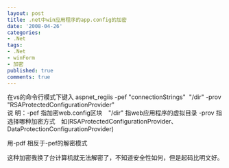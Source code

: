 ```yaml
---
layout: post
title: .net中win应用程序的app.config的加密
date: '2008-04-26'
categories:
- .Net
tags:
- .Net
- winForm
- 加密
published: true
comments: true
---
```

<p>在vs的命令行模式下键入 aspnet_regiis -pef "connectionStrings"  "/dir" -prov "RSAProtectedConfigurationProvider"<br />
说 明：-pef 指加密web.config区块　"/dir" 指web应用程序的虚拟目录 -prov 指选择哪种加密方式　如(RSAProtectedConfigurationProvider、 DataProtectionConfigurationProvider)</p>

<p>用-pdf 相反于-pef的解密模式</p>

<p>这种加密我换了台计算机就无法解密了，不知道安全性如何，但是起码比明文好。</p>
